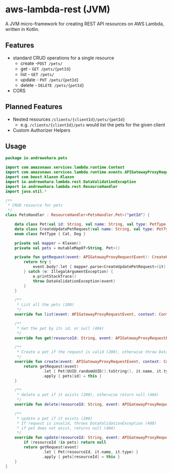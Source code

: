 # aws-lambda-rest (JVM)

A JVM micro-framework for creating REST API resources on AWS Lambda, written in Kotlin.

## Features

- standard CRUD operations for a single resource
  - create -`POST /pets/`
  - get - `GET /pets/{petId}`
  - list - `GET /pets/`
  - update - `PUT /pets/{petId}`
  - delete - `DELETE /pets/{petId}`
- CORS

## Planned Features

- Nested resources `/clients/{clientId}/pets/{petId}`
  - e.g. `/clients/{clientId}/pets` would list the pets for the given client
- Custom Authorizer Helpers

## Usage

```kotlin
package io.andrewohara.pets

import com.amazonaws.services.lambda.runtime.Context
import com.amazonaws.services.lambda.runtime.events.APIGatewayProxyRequestEvent
import com.beust.klaxon.Klaxon
import io.andrewohara.lambda.rest.DataValidationException
import io.andrewohara.lambda.rest.ResourceHandler
import java.util.*

/**
 * CRUD resource for pets
 */
class PetsHandler : ResourceHandler<PetsHandler.Pet>("petId") {

    data class Pet(val id: String, val name: String, val type: PetType)
    data class CreateUpdatePetRequest(val name: String, val type: PetType)
    enum class PetType { Cat, Dog }

    private val mapper = Klaxon()
    private val pets = mutableMapOf<String, Pet>()

    private fun getRequest(event: APIGatewayProxyRequestEvent): CreateUpdatePetRequest {
        return try {
            event.body?.let { mapper.parse<CreateUpdatePetRequest>(it) } ?: throw DataValidationException(event)
        } catch (e: IllegalArgumentException) {
            e.printStackTrace()
            throw DataValidationException(event)
        }
    }

    /**
     * List all the pets (200)
     */
    override fun list(event: APIGatewayProxyRequestEvent, context: Context) = pets.values.toList()

    /**
     * Get the pet by its id, or null (404)
     */
    override fun get(resourceId: String, event: APIGatewayProxyRequestEvent, context: Context) = pets[resourceId]

    /**
     * Create a pet if the request is valid (200), otherwise throw DataValidationException (400)
     */
    override fun create(event: APIGatewayProxyRequestEvent, context: Context): Pet {
        return getRequest(event)
                .let { Pet(UUID.randomUUID().toString(), it.name, it.type) }
                .apply { pets[id] = this }
    }

    /**
     * delete a pet if it exists (200), otherwise return null (404)
     */
    override fun delete(resourceId: String, event: APIGatewayProxyRequestEvent, context: Context) = pets.remove(resourceId)

    /**
     * update a pet if it exists (200)
     * If request is invalid, throws DataValidationException (400)
     * if pet does not exist, returns null (404)
     */
    override fun update(resourceId: String, event: APIGatewayProxyRequestEvent, context: Context): Pet? {
        if (resourceId !in pets) return null
        return getRequest(event)
                .let { Pet(resourceId, it.name, it.type) }
                .apply { pets[resourceId] = this }
    }
}
```

